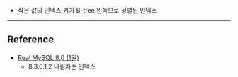 - 작은 값의 인덱스 키가 B-tree 왼쪽으로 정렬된 인덱스

---
## Reference
 -  [Real MySQL 8.0 (1권)](https://product.kyobobook.co.kr/detail/S000001766482)
	- 8.3.6.1.2 내림차순 인덱스